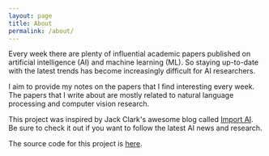 ```yaml
---
layout: page
title: About
permalink: /about/
---
```


Every week there are plenty of influential academic papers published on artificial intelligence (AI) and machine learning (ML). So staying up-to-date with the latest trends has become increasingly difficult for AI researchers. 

I aim to provide my notes on the papers that I find interesting every week. The papers that I write about are mostly related to natural language processing and computer vision research.

This project was inspired by Jack Clark's awesome blog called [Import AI](https://jack-clark.net/). Be sure to check it out if you want to follow the latest AI news and research.

The source code for this project is [here](https://github.com/aiweekly/aiweekly.github.io).

